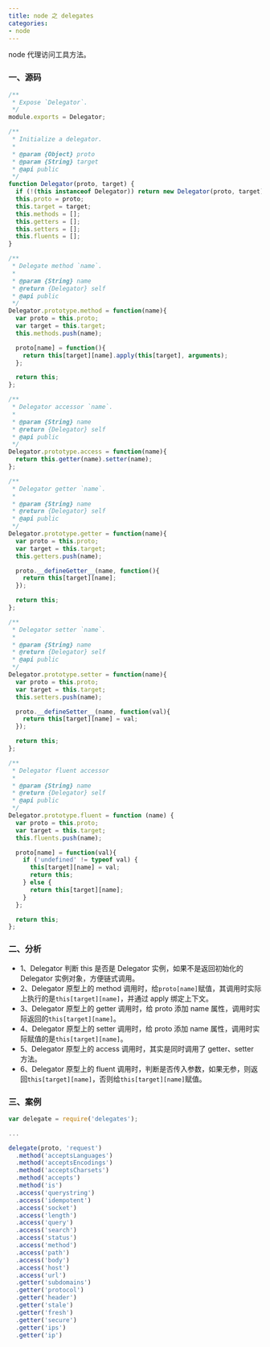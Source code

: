 ```yaml
---
title: node 之 delegates
categories:
- node
---
```

node 代理访问工具方法。
<!--more-->
### 一、源码
```js
/**
 * Expose `Delegator`.
 */
module.exports = Delegator;

/**
 * Initialize a delegator.
 *
 * @param {Object} proto
 * @param {String} target
 * @api public
 */
function Delegator(proto, target) {
  if (!(this instanceof Delegator)) return new Delegator(proto, target);
  this.proto = proto;
  this.target = target;
  this.methods = [];
  this.getters = [];
  this.setters = [];
  this.fluents = [];
}

/**
 * Delegate method `name`.
 *
 * @param {String} name
 * @return {Delegator} self
 * @api public
 */
Delegator.prototype.method = function(name){
  var proto = this.proto;
  var target = this.target;
  this.methods.push(name);

  proto[name] = function(){
    return this[target][name].apply(this[target], arguments);
  };

  return this;
};

/**
 * Delegator accessor `name`.
 *
 * @param {String} name
 * @return {Delegator} self
 * @api public
 */
Delegator.prototype.access = function(name){
  return this.getter(name).setter(name);
};

/**
 * Delegator getter `name`.
 *
 * @param {String} name
 * @return {Delegator} self
 * @api public
 */
Delegator.prototype.getter = function(name){
  var proto = this.proto;
  var target = this.target;
  this.getters.push(name);

  proto.__defineGetter__(name, function(){
    return this[target][name];
  });

  return this;
};

/**
 * Delegator setter `name`.
 *
 * @param {String} name
 * @return {Delegator} self
 * @api public
 */
Delegator.prototype.setter = function(name){
  var proto = this.proto;
  var target = this.target;
  this.setters.push(name);

  proto.__defineSetter__(name, function(val){
    return this[target][name] = val;
  });

  return this;
};

/**
 * Delegator fluent accessor
 *
 * @param {String} name
 * @return {Delegator} self
 * @api public
 */
Delegator.prototype.fluent = function (name) {
  var proto = this.proto;
  var target = this.target;
  this.fluents.push(name);

  proto[name] = function(val){
    if ('undefined' != typeof val) {
      this[target][name] = val;
      return this;
    } else {
      return this[target][name];
    }
  };

  return this;
};
```
### 二、分析
- 1、Delegator 判断 this 是否是 Delegator 实例，如果不是返回初始化的 Delegator 实例对象，方便链式调用。
- 2、Delegator 原型上的 method 调用时，给`proto[name]`赋值，其调用时实际上执行的是`this[target][name]`，并通过 apply 绑定上下文。
- 3、Delegator 原型上的 getter 调用时，给 proto 添加 name 属性，调用时实际返回的`this[target][name]`。
- 4、Delegator 原型上的 setter 调用时，给 proto 添加 name 属性，调用时实际赋值的是`this[target][name]`。
- 5、Delegator 原型上的 access 调用时，其实是同时调用了 getter、setter 方法。
- 6、Delegator 原型上的 fluent 调用时，判断是否传入参数，如果无参，则返回`this[target][name]`，否则给`this[target][name]`赋值。

### 三、案例
```js
var delegate = require('delegates');

...

delegate(proto, 'request')
  .method('acceptsLanguages')
  .method('acceptsEncodings')
  .method('acceptsCharsets')
  .method('accepts')
  .method('is')
  .access('querystring')
  .access('idempotent')
  .access('socket')
  .access('length')
  .access('query')
  .access('search')
  .access('status')
  .access('method')
  .access('path')
  .access('body')
  .access('host')
  .access('url')
  .getter('subdomains')
  .getter('protocol')
  .getter('header')
  .getter('stale')
  .getter('fresh')
  .getter('secure')
  .getter('ips')
  .getter('ip')
```